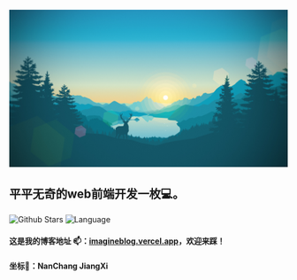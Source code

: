 ![image](https://github.com/lp-Imagine/lp-Imagine/blob/main/images/6.jpg)

## 平平无奇的web前端开发一枚💻。

![Github Stars](https://github-readme-stats.vercel.app/api?username=lp-Imagine&theme=tokyonight&show_icons=true&include_all_commits=true&count_private=true)
![Language](https://github-readme-stats.vercel.app/api/top-langs/?username=lp-Imagine&layout=compact)

#### 这是我的博客地址 📫：[imagineblog.vercel.app](https://imagineblog.vercel.app)，欢迎来踩！


#### 坐标📍：NanChang JiangXi

<!--
**lp-Imagine/lp-Imagine** is a ✨ _special_ ✨ repository because its `README.md` (this file) appears on your GitHub profile.

Here are some ideas to get you started:

- 🔭 I’m currently working on ...
- 🌱 I’m currently learning ...
- 👯 I’m looking to collaborate on ...
- 🤔 I’m looking for help with ...
- 💬 Ask me about ...
- 📫 How to reach me: ...
- 😄 Pronouns: ...
- ⚡ Fun fact: ...
-->
